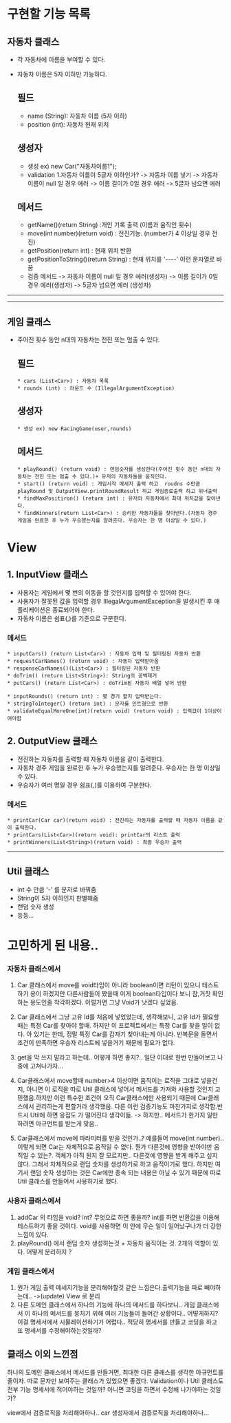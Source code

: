 # 구현할 기능 목록

## 자동차 클래스
* 각 자동차에 이름을 부여할 수 있다. 
* 자동차 이름은 5자 이하만 가능하다.

  ## 필드 
  

     * name (String): 자동차 이름 (5자 이하)
     * position (int): 자동차 현재 위치

  ## 생성자
    * 생성 ex) new Car("자동차이름1");
    * validation
      1.자동차 이름이 5글자 이하인가? -> 자동차 이름 넣기
        -> 자동차 이름이 null 일 경우 에러
        -> 이름 길이가 0일 경우 에러
        -> 5글자 넘으면 에러 

  ## 메서드
    * getName()(return String) :개인 기록 출력 (이름과 움직인 횟수)
    * move(int number)(return void) : 전진기능. (number가 4 이상일 경우 전진)
    * getPosition(return int) : 현재 위치 반환
    * getPositionToString()(return String) : 현재 위치를 '----' 이런 문자열로 바꿈
    * 검증 메서드
        -> 자동차 이름이 null 일 경우 에러(생성자)
        -> 이름 길이가 0일 경우 에러(생성자)
        -> 5글자 넘으면 에러 (생성자)
        
----
---
## 게임 클래스

* 주어진 횟수 동안 n대의 자동차는 전진 또는 멈출 수 있다.

  ## 필드
      * cars (List<Car>) : 자동차 목록
      * rounds (int) : 라운드 수 (IllegalArgumentException)

  ## 생성자
      * 생성 ex) new RacingGame(user,rounds)

  ## 메서드
      * playRound() (return void) : 랜덤숫자를 생성한다(주어진 횟수 동안 n대의 자동차는 전진 또는 멈출 수 있다.)+ 유저의 자동차들을 움직인다.
      * start() (return void) : 게임시작 메세지 출력 하고  roudns 수만큼 playRound 및 OutputView.printRoundResult 하고 게임종료출력 하고 위너출력
      * findMaxPositiron() (return int) : 유저의 자동차에서 최대 위치값을 찾아낸다.
      * findWinners(return List<Car>) : 승리한 자동차들을 찾아낸다.(자동차 경주 게임을 완료한 후 누가 우승했는지를 알려준다. 우승자는 한 명 이상일 수 있다.)

# View
## 1. InputView 클래스
* 사용자는 게임에서 몇 번의 이동을 할 것인지를 입력할 수 있어야 한다.
* 사용자가 잘못된 값을 입력할 경우 IllegalArgumentException을 발생시킨 후 애플리케이션은 종료되어야 한다.
* 자동차 이름은 쉼표(,)를 기준으로 구분한다.

  
### 메서드
    * inputCars() (return List<Car>) : 자동차 입력 및 필터링된 자동차 반환
    * requestCarNames() (return void) : 자동차 입력받아옴
    * responseCarNames()(List<Car>) : 필터링된 자동차 반환
    * doTrim() (return List<String>): String의 공백제거
    * putCars() (return List<Car>) : doTrim된 자동차 배열 넣어 반환
    
    * inputRounds() (return int) : 몇 경기 할지 입력받는다.
    * stringToInteger() (return int) : 문자를 인트형으로 반환
    * validateEqualMoreOne(int)(return void) (return void) : 입력값이 1이상이여야함
## 2. OutputView 클래스
* 전진하는 자동차를 출력할 때 자동차 이름을 같이 출력한다.
* 자동차 경주 게임을 완료한 후 누가 우승했는지를 알려준다. 우승자는 한 명 이상일 수 있다.
* 우승자가 여러 명일 경우 쉼표(,)를 이용하여 구분한다.
### 메서드
    * printCar(Car car)(return void) : 전진하는 자동차를 출력할 때 자동차 이름을 같이 출력한다.
    * printCars(List<Car>)(return void): printCar의 리스트 출력
    * printWinners(List<String>)(return void) : 최종 우승자 출력


----
## Util 클래스
  
* int 수 만큼 '-' 를 문자로 바꿔줌
* String이 5자 이하인지 판별해줌
* 랜덤 숫자 생성 
* 등등...

# 고민하게 된 내용..
### 자동차 클래스에서
1. Car 클래스에서
move를 void타입이 아니라 boolean이면 리턴이 있으니 테스트하기 용이 하겠지만 
 다른사람들이 봤을때 이게 boolean타입이다 보니  참,거짓 확인하는 용도인줄 착각하겠다. 이럴거면 그냥 Void가 낫겠다 싶었음.

2. Car 클래스에서  그냥 고유 Id를 처음에 넣었었는데, 생각해보니, 고유 Id가 필요할때는 특정 Car를 찾아야 할때. 하지만 이 프로젝트에서는 특정 Car를 찾을 일이 없다. 아 있기는 한데, 정말 특정 Car를 갑자기 찾아내는게 아니라. 반복문을 돌면서 조건이 만족하면 우승자 리스트에 넣을거기 때문에 필요가 없다.
3. get을 막 쓰지 말라고 하는데.. 어떻게 하면 좋지?.. 일단 이대로 한번 만들어보고 나중에 고쳐나가자...
4. Car클래스에서 move할때 number>4 이상이면 움직이는 로직을 그대로 넣을건지, 아니면 이 로직을 따로 Util 클래스에 넣어서 메서드를 가져와 사용할 것인지 고민했음.하지만 이런 특수한 조건이 오직 Car클래스에만 사용되기 때문에 Car클래스에서 관리하는게 편할거라 생각했음. 다른 이런 검증기능도 마찬가지로 생각함.반드시 Util에 하면 응집도 가 떨어진다 생각이듦.  -> 하지만.. 메서드가 한가지 일만 하려면 아규먼트를 받는게 맞음..
5. Car클래스에서 move에 파라미터를 받을 것인가..? 예를들어 move(int number).. 이렇게 되면 Car는 자체적으로 움직일 수 없다. 뭔가 다른것에 영향을 받아야만 움직일 수 있는?. 객체가 아직 뭔지 잘 모르지만.. 다른것에 영향을 받게 해주고 싶지 않다. 그래서 자체적으로 랜덤 숫자를 생성하기로 하고 움직이기로 했다. 하지만 여기서 랜덤 숫자 생성하는 것은 Car에만 종속 되는 내용은 아닐 수 있기 때문에 따로 Util 클래스를 만들어서 사용하기로 했다.

### 사용자 클래스에서
1. addCar 의 타입을 void? int? 무엇으로 하면 좋을까? int를 하면 반환값을 이용해 테스트하기 좋을 것이다. void를 사용하면 이 안에 무슨 일이 일어났구나가 더 강한 느낌이 있다.
2. playRound() 에서 랜덤 숫자 생성하는것  + 자동차 움직이는 것. 2개의 역할이 있다. 어떻게 분리하지 ?

### 게임 클래스에서
1. 뭔가 게임 출력 메세지기능을 분리해야할것 같은 느낌은다.출력기능을 따로 빼야하는데.. ->(update) View 로 분리
2. 다른 도메인 클래스에서 하나의 기능에 하나의 메서드를 하다보니..  게임 클래스에서 이 하나의 메서드를 뭉치기 위해 여러 기능들이 들어간 상황이다.. 어떻게하지? 이걸 명세서에서 시물레이션하기가 어렵다.. 적당히 명세서를 만들고 코딩을 하고 또 명세서를 수정해야하는것일까?
## 클래스 이외 느낀점
하나의 도메인 클래스에서 메서드를 만들거면, 최대한 다른 클래스를 생각한 아규먼트를 줄이자.
따로 문자만 보여주는 클래스가 있었으면 좋겠다.
Validation이나 Util 클래스도 전부 기능 명세서에 적어야하는 것일까? 아니면 코딩을 하면서 수정해 나가야하는 것일가?

view에서 검증로직을 처리해아하나.. car 생성자에서 검증로직을 처리해야하나...